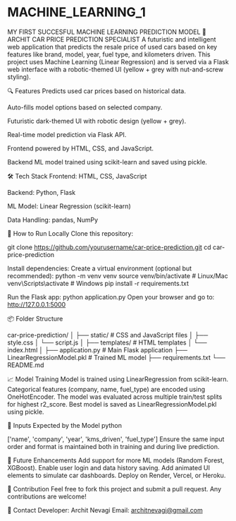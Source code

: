 # MACHINE_LEARNING_1
MY FIRST SUCCESFUL MACHINE LEARNING PREDICTION MODEL
🚗 ARCHIT CAR PRICE PREDICTION SPECIALIST
A futuristic and intelligent web application that predicts the resale price of used cars based on key features like brand, model, year, fuel type, and kilometers driven. This project uses Machine Learning (Linear Regression) and is served via a Flask web interface with a robotic-themed UI (yellow + grey with nut-and-screw styling).

🔍 Features
Predicts used car prices based on historical data.

Auto-fills model options based on selected company.

Futuristic dark-themed UI with robotic design (yellow + grey).

Real-time model prediction via Flask API.

Frontend powered by HTML, CSS, and JavaScript.

Backend ML model trained using scikit-learn and saved using pickle.

🛠 Tech Stack
Frontend: HTML, CSS, JavaScript

Backend: Python, Flask

ML Model: Linear Regression (scikit-learn)

Data Handling: pandas, NumPy

🚀 How to Run Locally
Clone this repository:

git clone https://github.com/yourusername/car-price-prediction.git
cd car-price-prediction


Install dependencies:
Create a virtual environment (optional but recommended):
python -m venv venv
source venv/bin/activate    # Linux/Mac
venv\Scripts\activate       # Windows
pip install -r requirements.txt

Run the Flask app:
python application.py
Open your browser and go to: http://127.0.0.1:5000

📦 Folder Structure

car-price-prediction/
│
├── static/                 # CSS and JavaScript files
│   ├── style.css
│   └── script.js
│
├── templates/              # HTML templates
│   └── index.html
│
├── application.py          # Main Flask application
├── LinearRegressionModel.pkl  # Trained ML model
├── requirements.txt
└── README.md


📈 Model Training
Model is trained using LinearRegression from scikit-learn.
Categorical features (company, name, fuel_type) are encoded using OneHotEncoder.
The model was evaluated across multiple train/test splits for highest r2_score.
Best model is saved as LinearRegressionModel.pkl using pickle.

🧪 Inputs Expected by the Model
python

['name', 'company', 'year', 'kms_driven', 'fuel_type']
Ensure the same input order and format is maintained both in training and during live prediction.

🤖 Future Enhancements
Add support for more ML models (Random Forest, XGBoost).
Enable user login and data history saving.
Add animated UI elements to simulate car dashboards.
Deploy on Render, Vercel, or Heroku.

🤝 Contribution
Feel free to fork this project and submit a pull request. Any contributions are welcome!

📧 Contact
Developer: Archit Nevagi
Email: architnevagi@gmail.com


